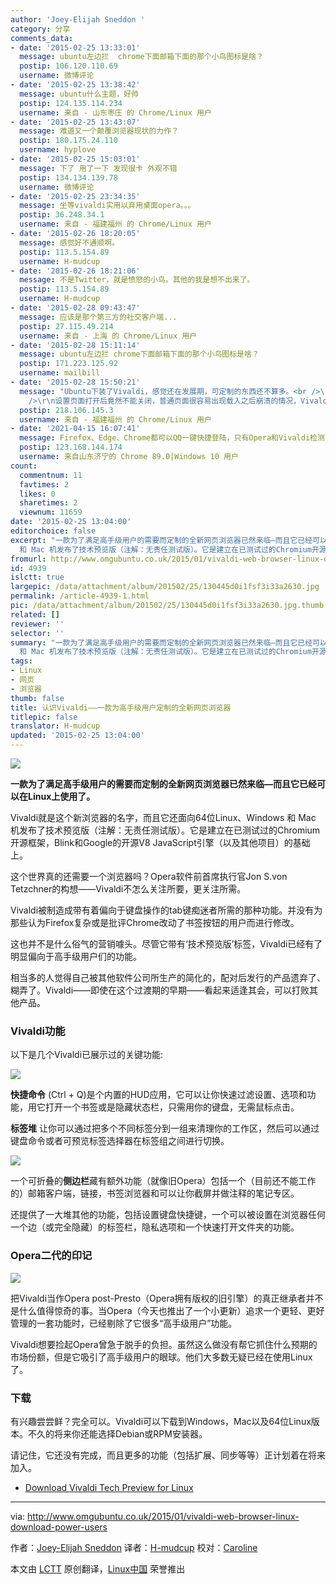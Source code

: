 ```yaml
---
author: 'Joey-Elijah Sneddon '
category: 分享
comments_data:
- date: '2015-02-25 13:33:01'
  message: ubuntu左边拦  chrome下面邮箱下面的那个小鸟图标是啥？
  postip: 106.120.110.69
  username: 微博评论
- date: '2015-02-25 13:38:42'
  message: ubuntu什么主题，好帅
  postip: 124.135.114.234
  username: 来自 - 山东枣庄 的 Chrome/Linux 用户
- date: '2015-02-25 13:43:07'
  message: 难道又一个颠覆浏览器现状的力作？
  postip: 180.175.24.110
  username: hyplove
- date: '2015-02-25 15:03:01'
  message: 下了 用了一下 发现很卡 外观不错
  postip: 134.134.139.78
  username: 微博评论
- date: '2015-02-25 23:34:35'
  message: 坐等vivaldi实用以弃用桌面opera。。。
  postip: 36.248.34.1
  username: 来自 - 福建福州 的 Chrome/Linux 用户
- date: '2015-02-26 18:20:05'
  message: 感觉好不通顺啊。
  postip: 113.5.154.89
  username: H-mudcup
- date: '2015-02-26 18:21:06'
  message: 不是Twitter，就是愤怒的小鸟。其他的我是想不出来了。
  postip: 113.5.154.89
  username: H-mudcup
- date: '2015-02-28 09:43:47'
  message: 应该是那个第三方的社交客户端...
  postip: 27.115.49.214
  username: 来自 - 上海 的 Chrome/Linux 用户
- date: '2015-02-28 15:11:14'
  message: ubuntu左边拦 chrome下面邮箱下面的那个小鸟图标是啥？
  postip: 171.223.125.92
  username: mailbill
- date: '2015-02-28 15:50:21'
  message: "Ubuntu下装了Vivaldi，感觉还在发展期，可定制的东西还不算多。<br />\r\nlinux版还没有中文，目前能在错误页面啊 flag页面看到的中文好像都是Chrome内核提供的吧？<br
    />\r\n设置页面打开后竟然不能关闭，普通页面很容易出现载入之后崩溃的情况，Vivaldi还要加油啊。"
  postip: 218.106.145.3
  username: 来自 - 福建福州 的 Chrome/Linux 用户
- date: '2021-04-15 16:07:41'
  message: Firefox、Edge、Chrome都可以QQ一键快捷登陆，只有Opera和Vivaldi检测不到PC端的QQ登陆状态，只显示一个二维码，无法一键登录；而且注册账号，显示“这个邮箱已经关联到其他账号。”通过邮箱找回账号，又显示“找不到具有此电子邮件地址的用户。”
  postip: 123.168.144.174
  username: 来自山东济宁的 Chrome 89.0|Windows 10 用户
count:
  commentnum: 11
  favtimes: 2
  likes: 0
  sharetimes: 2
  viewnum: 11659
date: '2015-02-25 13:04:00'
editorchoice: false
excerpt: "一款为了满足高手级用户的需要而定制的全新网页浏览器已然来临—而且它已经可以在Linux上使用了。\r\n\r\nVivaldi就是这个新浏览器的名字，而且它还面向64位Linux、Windows
  和 Mac 机发布了技术预览版（注解：无责任测试版）。它是建立在已测试过的Chromium开源框架，Blink和Google的开源V8 JavaScript引擎（以及其他项目）的基础上。"
fromurl: http://www.omgubuntu.co.uk/2015/01/vivaldi-web-browser-linux-download-power-users
id: 4939
islctt: true
largepic: /data/attachment/album/201502/25/130445d0i1fsf3i33a2630.jpg
permalink: /article-4939-1.html
pic: /data/attachment/album/201502/25/130445d0i1fsf3i33a2630.jpg.thumb.jpg
related: []
reviewer: ''
selector: ''
summary: "一款为了满足高手级用户的需要而定制的全新网页浏览器已然来临—而且它已经可以在Linux上使用了。\r\n\r\nVivaldi就是这个新浏览器的名字，而且它还面向64位Linux、Windows
  和 Mac 机发布了技术预览版（注解：无责任测试版）。它是建立在已测试过的Chromium开源框架，Blink和Google的开源V8 JavaScript引擎（以及其他项目）的基础上。"
tags:
- Linux
- 网页
- 浏览器
thumb: false
title: 认识Vivaldi——一款为高手级用户定制的全新网页浏览器
titlepic: false
translator: H-mudcup
updated: '2015-02-25 13:04:00'
---
```


[![](https://camo.githubusercontent.com/5a45dacd3b550e7f800ae69fcc02312db58697f0/687474703a2f2f7777772e6f6d677562756e74752e636f2e756b2f77702d636f6e74656e742f75706c6f6164732f323031352f30312f53637265656e2d53686f742d323031352d30312d32372d61742d31372e33362e6a7067)](https://camo.githubusercontent.com/5a45dacd3b550e7f800ae69fcc02312db58697f0/687474703a2f2f7777772e6f6d677562756e74752e636f2e756b2f77702d636f6e74656e742f75706c6f6164732f323031352f30312f53637265656e2d53686f742d323031352d30312d32372d61742d31372e33362e6a7067)


**一款为了满足高手级用户的需要而定制的全新网页浏览器已然来临—而且它已经可以在Linux上使用了。**


Vivaldi就是这个新浏览器的名字，而且它还面向64位Linux、Windows 和 Mac 机发布了技术预览版（注解：无责任测试版）。它是建立在已测试过的Chromium开源框架，Blink和Google的开源V8 JavaScript引擎（以及其他项目）的基础上。


这个世界真的还需要一个浏览器吗？Opera软件前首席执行官Jon S.von Tetzchner的构想——Vivaldi不怎么关注所要，更关注所需。


Vivaldi被制造成带有着偏向于键盘操作的tab键痴迷者所需的那种功能。并没有为那些认为Firefox复杂或是批评Chrome改动了书签按钮的用户而进行修改。


这也并不是什么俗气的营销噱头。尽管它带有‘技术预览版’标签，Vivaldi已经有了明显偏向于高手级用户们的功能。


相当多的人觉得自己被其他软件公司所生产的简化的，配对后发行的产品遗弃了、糊弄了。Vivaldi——即使在这个过渡期的早期——看起来适逢其会，可以打败其他产品。


### Vivaldi功能


以下是几个Vivaldi已展示过的关键功能:


[![](https://camo.githubusercontent.com/2664f756ed7a124635e8b35323270f82700ebf70/687474703a2f2f7777772e6f6d677562756e74752e636f2e756b2f77702d636f6e74656e742f75706c6f6164732f323031352f30312f717569636b2e6a7067)](https://camo.githubusercontent.com/2664f756ed7a124635e8b35323270f82700ebf70/687474703a2f2f7777772e6f6d677562756e74752e636f2e756b2f77702d636f6e74656e742f75706c6f6164732f323031352f30312f717569636b2e6a7067)


**快捷命令** (Ctrl + Q)是个内置的HUD应用，它可以让你快速过滤设置、选项和功能，用它打开一个书签或是隐藏状态栏，只需用你的键盘，无需鼠标点击。


**标签堆** 让你可以通过把多个不同标签分到一组来清理你的工作区，然后可以通过键盘命令或者可预览标签选择器在标签组之间进行切换。


[![](https://camo.githubusercontent.com/bd1232f8bfa58d811ccbd9bb9a534b64c4660ac4/687474703a2f2f7777772e6f6d677562756e74752e636f2e756b2f77702d636f6e74656e742f75706c6f6164732f323031352f30312f7461622d737461636b732e6a7067)](https://camo.githubusercontent.com/bd1232f8bfa58d811ccbd9bb9a534b64c4660ac4/687474703a2f2f7777772e6f6d677562756e74752e636f2e756b2f77702d636f6e74656e742f75706c6f6164732f323031352f30312f7461622d737461636b732e6a7067)


一个可折叠的**侧边栏**藏有额外功能（就像旧Opera）包括一个（目前还不能工作的）邮箱客户端，链接，书签浏览器和可以让你截屏并做注释的笔记专区。


还提供了一大堆其他的功能，包括设置键盘快捷键，一个可以被设置在浏览器任何一个边（或完全隐藏）的标签栏，隐私选项和一个快速打开文件夹的功能。


### Opera二代的印记


[![](https://camo.githubusercontent.com/9b2c2b0daaf8af29d36cbbf222714854690c588d/687474703a2f2f7777772e6f6d677562756e74752e636f2e756b2f77702d636f6e74656e742f75706c6f6164732f323031352f30312f766976616c64692d73657474696e67732d696e2d7562756e74752d373530783433342e6a7067)](https://camo.githubusercontent.com/9b2c2b0daaf8af29d36cbbf222714854690c588d/687474703a2f2f7777772e6f6d677562756e74752e636f2e756b2f77702d636f6e74656e742f75706c6f6164732f323031352f30312f766976616c64692d73657474696e67732d696e2d7562756e74752d373530783433342e6a7067)


把Vivaldi当作Opera post-Presto（Opera拥有版权的旧引擎）的真正继承者并不是什么值得惊奇的事。当Opera（今天也推出了一个小更新）追求一个更轻、更好管理的一套功能时，已经剔除了它很多“高手级用户”功能。


Vivaldi想要捡起Opera曾急于脱手的负担。虽然这么做没有帮它抓住什么预期的市场份额，但是它吸引了高手级用户的眼球。他们大多数无疑已经在使用Linux了。


### 下载


有兴趣尝尝鲜？完全可以。Vivaldi可以下载到Windows，Mac以及64位Linux版本。不久的将来你还能选择Debian或RPM安装器。


请记住，它还没有完成，而且更多的功能（包括扩展、同步等等）正计划着在将来加入。


* [Download Vivaldi Tech Preview for Linux](https://vivaldi.com/#Download)




---


via: <http://www.omgubuntu.co.uk/2015/01/vivaldi-web-browser-linux-download-power-users>


作者：[Joey-Elijah Sneddon](https://plus.google.com/117485690627814051450/?rel=author) 译者：[H-mudcup](https://github.com/H-mudcup) 校对：[Caroline](https://github.com/carolinewuyan)


本文由 [LCTT](https://github.com/LCTT/TranslateProject) 原创翻译，[Linux中国](http://linux.cn/) 荣誉推出